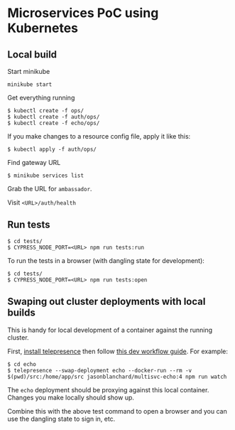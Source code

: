 # Microservices PoC using Kubernetes

## Local build
Start minikube

```
minikube start
```

Get everything running
```
$ kubectl create -f ops/
$ kubectl create -f auth/ops/
$ kubectl create -f echo/ops/
```

If you make changes to a resource config file, apply it like this:

```
$ kubectl apply -f auth/ops/
```

Find gateway URL
```
$ minikube services list
```
Grab the URL for `ambassador`.

Visit `<URL>/auth/health`

## Run tests
```
$ cd tests/
$ CYPRESS_NODE_PORT=<URL> npm run tests:run
```

To run the tests in a browser (with dangling state for development):
```
$ cd tests/
$ CYPRESS_NODE_PORT=<URL> npm run tests:open
```

## Swaping out cluster deployments with local builds
This is handy for local development of a container against the running cluster.

First, [install telepresence](https://www.telepresence.io/reference/install) then follow [this dev workflow guide](https://www.telepresence.io/tutorials/docker). For example:

```
$ cd echo
$ telepresence --swap-deployment echo --docker-run --rm -v $(pwd)/src:/home/app/src jasonblanchard/multisvc-echo:4 npm run watch
```

The `echo` deployment should be proxying against this local container. Changes you make locally should show up.

Combine this with the above test command to open a browser and you can use the dangling state to sign in, etc.
